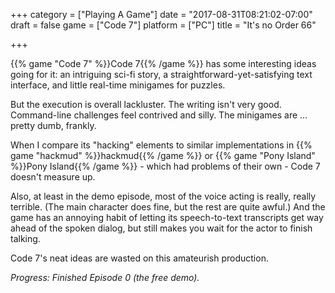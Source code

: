 +++
category = ["Playing A Game"]
date = "2017-08-31T08:21:02-07:00"
draft = false
game = ["Code 7"]
platform = ["PC"]
title = "It's no Order 66"

+++

{{% game "Code 7" %}}Code 7{{% /game %}} has some interesting ideas going for it: an intriguing sci-fi story, a straightforward-yet-satisfying text interface, and little real-time minigames for puzzles.

But the execution is overall lackluster.  The writing isn't very good.  Command-line challenges feel contrived and silly.  The minigames are ... pretty dumb, frankly.

When I compare its "hacking" elements to similar implementations in {{% game "hackmud" %}}hackmud{{% /game %}} or {{% game "Pony Island" %}}Pony Island{{% /game %}} - which had problems of their own - Code 7 doesn't measure up.

Also, at least in the demo episode, most of the voice acting is really, really terrible.  (The main character does fine, but the rest are quite awful.)  And the game has an annoying habit of letting its speech-to-text transcripts get way ahead of the spoken dialog, but still makes you wait for the actor to finish talking.

Code 7's neat ideas are wasted on this amateurish production.

<i>Progress: Finished Episode 0 (the free demo).</i>
